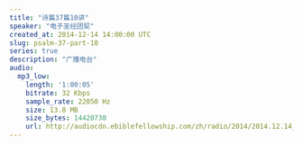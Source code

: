 ```yaml
---
title: "诗篇37篇10讲"
speaker: "电子圣经团契"
created_at: 2014-12-14 14:00:00 UTC
slug: psalm-37-part-10
series: true
description: "广播电台"
audio:
  mp3_low:
    length: '1:00:05'
    bitrate: 32 Kbps
    sample_rate: 22050 Hz
    size: 13.8 MB
    size_bytes: 14420730
    url: http://audiocdn.ebiblefellowship.com/zh/radio/2014/2014.12.14_EBF_-_Psalm_37_Part_10.mp3
---
```

